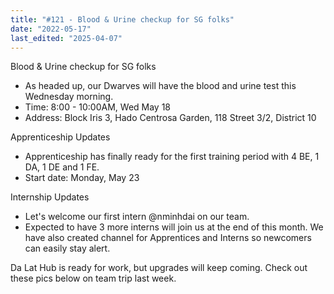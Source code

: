 ```yaml
---
title: "#121 - Blood & Urine checkup for SG folks"
date: "2022-05-17"
last_edited: "2025-04-07"
---
```

Blood & Urine checkup for SG folks

- As headed up, our Dwarves will have the blood and urine test this Wednesday morning.
- Time: 8:00 - 10:00AM, Wed May 18
- Address: Block Iris 3, Hado Centrosa Garden, 118 Street 3/2, District 10

Apprenticeship Updates

- Apprenticeship has finally ready for the first training period with 4 BE, 1 DA, 1 DE and 1 FE.
- Start date: Monday, May 23

Internship Updates

- Let's welcome our first intern @nminhdai on our team.
- Expected to have 3 more interns will join us at the end of this month.
We have also created channel for Apprentices and Interns so newcomers can easily stay alert.

Da Lat Hub is ready for work, but upgrades will keep coming. Check out these pics below on team trip last week.
